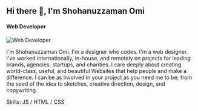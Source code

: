 ## Hi there 👋, I'm Shohanuzzaman Omi
#### Web Developer
![Web Developer](https://lh3.googleusercontent.com/WiEH2z8VORI-gR7zfiiE_Owku8X8aYDO8OX0Y2zsOWCRYAKC6vkhgFTq_q2Sa8ZTMuz4rDPDJzJGzWaSE_yEoJTT_ogLs-rGsq2oaW9hs53r6iXOvVosmflLNGTK011UFfJNW4YOH8MyJrd5iQ7mCbLdrnASbOuxJwGpSXhuL2NklvQwLmy0p21M-Ei2Kagq18UFWayMGCWAfzBuuxMsqDRCgFOXnYG69l6GZx0ZtWEhWNHQ5Yp3MB5N9AlUgUb92eR1YRsyyrnZdmnNoKNLH99Sxzh0A-zKqk8elyE1NromRrC9uxXvVZlOc4XQBtA9MqVRK5IykItSzxW1V3rYdwpA2xu0x_hx1k7Ieaf1Y-cYKmSkXhqdSguLdmcJ3Hnn_rPD90Cd1D4GDB67f_e1W77SJuafqDeLtUOb_eJGQNckA2usT3_p7NS9QhYpykDvmQKXnrJJbIgrUArYrYB3e6cGNQKmoJu7SJaojdi-9Ry4qdH4Q1csRW5rpEBODym-BCJKT5-aIIOBypwZIPT6z9Km-USHpAppu2lpaxfXIyX-WdPsdua071DMdPXEm-OFseLchwWzStaENCwIY5TF65Z3vgNIzOWU10sGUFa31y0dn73Ih661bIzHqMnvpEC-WBJtOCNypJObxCNKRRhjAmC4KQPtSq_U7I2YSOiYFd8ju4G8Yq0dZss5XkjMOQ7_dp2u-dnE-uGotkp0qoUy7HzXLJ4fQuX2-H_ruxj1gWTXTaTE3zz_tjFw1qZ6bQ=w1279-h548-no?authuser=0)

I'm Shohanuzzaman Omi. I'm a designer who codes. I'm a web designer. I've worked internationally, in-house, and remotely on projects for leading brands, agencies, startups, and charities. I care deeply about creating world-class, useful, and beautiful Websites that help people and make a difference. I can be as involved in your project as you need me to be; from the seed of the idea to sketches, creative direction, design, and copywriting.

Skills: JS / HTML / CSS






